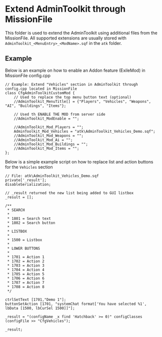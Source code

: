 # Extend AdminToolkit through MissionFile

This folder is used to extend the AdminToolkit using additional files from the MissionFile.
All supported extensions are usually stored with `AdminToolkit_<MenuEntry>_<ModName>.sqf` in the `atk` folder.

## Example

Below is an example on how to enable an Addon feature (ExileMod) in MissionFile config.cpp

```
// Example: Extend "Vehicles" section in AdminToolkit through config.cpp located in MissionFile
class CfgAdminToolkitCustomMod {
	// Used to replace the top menu button text (optional)
	//AdminToolkit_MenuTitle[] = {"Players", "Vehicles", "Weapons", "AI", "Buildings", "Items"};
	
	// Used th ENABLE THE MOD from server side
	//AdminToolkit_ModEnable = "";
	
    //AdminToolkit_Mod_Players = "";
    AdminToolkit_Mod_Vehicles = "atk\AdminToolkit_Vehicles_Demo.sqf";
	//AdminToolkit_Mod_Weapons = "";
	//AdminToolkit_Mod_Ai = "";
	//AdminToolkit_Mod_Buildings = "";
    //AdminToolkit_Mod_Items = "";
};
```

Below is a simple example script on how to replace list and action buttons for the `Vehicles` section

```
// File: atk\AdminToolkit_Vehicles_Demo.sqf
private['_result'];
disableSerialization;

// _result returned the new list being added to GUI listbox
_result = [];

/** 
 * SEARCH
 *
 * 1801 = Search text
 * 1802 = Search button
 *
 * LISTBOX
 *
 * 1500 = Listbox
 * 
 * LOWER BUTTONS
 * 
 * 1701 = Action 1
 * 1702 = Action 2
 * 1703 = Action 3
 * 1704 = Action 4
 * 1705 = Action 5
 * 1706 = Action 6
 * 1707 = Action 7
 * 1708 = Action 8
 */

ctrlSetText [1701,"Demo 1"];
buttonSetAction [1701, "systemChat format['You have selected %1', lbData [1500, lbCurSel 1500]]"];

_result = "(configName _x find 'Hatchback' >= 0)" configClasses (configFile >> "CfgVehicles");

_result;
```